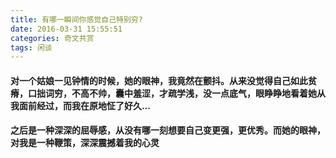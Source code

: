 ```yaml
---
title: 有哪一瞬间你感觉自己特别穷?
date: 2016-03-31 15:55:51
categories: 奇文共赏
tags: 闲谈
---
```

#### 对一个姑娘一见钟情的时候，她的眼神，我竟然在颤抖。从来没觉得自己如此贫瘠，口拙词穷，不高不帅，囊中羞涩，才疏学浅，没一点底气，眼睁睁地看着她从我面前经过，而我在原地怔了好久…

#### 之后是一种深深的屈辱感，从没有哪一刻想要自己变更强，更优秀。而她的眼神，对我是一种鞭策，深深震撼着我的心灵
